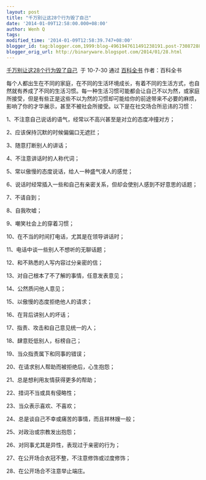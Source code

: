 ```yaml
---
layout: post
title: "千万别让这28个行为毁了自己"
date: '2014-01-09T12:58:00.000+08:00'
author: Wenh Q
tags:
modified_time: '2014-01-09T12:58:39.747+08:00'
blogger_id: tag:blogger.com,1999:blog-4961947611491238191.post-7308728858207284482
blogger_orig_url: http://binaryware.blogspot.com/2014/01/28.html
---
```

[千万别让这28个行为毁了自己](http://blog.sina.com.cn/s/blog_4894898b0100khr1.html)  于
10-7-30 通过 [百科全书](http://blog.sina.com.cn/menglixunmeng2004)
作者：百科全书


每个人都出生在不同的家庭，在不同的生活环境成长，有着不同的生活方式，也自然就有养成了不同的生活习惯。每一种生活习惯可能都会让自己不以为然，或家庭所接受，但是有些正是这些不以为然的习惯却可能给你的前途带来不必要的麻烦，影响了你的才华展示，甚至不被社会所接受。以下是在社交场合所忌讳的习惯： 

1、不注意自己说话的语气，经常以不高兴甚至是对立的态度冲撞对方； 

2、应该保持沉默的时候偏偏口无遮拦； 

3、随意打断别人的讲话； 

4、不注意讲话时的人称代词； 

5、常以傲慢的态度说话，给人一种盛气凌人的感觉； 

6、说话时经常插入一些和自己有亲密关系，但却会使别人感到不好意思的话题； 

7、不请自到； 

8、自我吹嘘； 

9、嘲笑社会上的穿着习惯； 

10、在不当的时间打电话，尤其是在领导讲话时； 

11、电话中谈一些别人不想听的无聊话题； 

12、和不熟悉的人写内容过分亲密的信； 

13、对自己根本了不了解的事情，任意发表意见； 

14、公然质问他人意见； 

15、以傲慢的态度拒绝他人的请求； 

16、在背后讲别人的坏话； 

17、指责、攻击和自己意见统一的人； 

18、肆意贬低别人，标榜自己； 

19、当众指责属下和同事的错误； 

20、在请求别人帮助而被拒绝后，心生抱怨； 

21、总是想利用友情获得更多的帮助； 

22、措词不当或具有侵略性； 

23、当众表示喜欢、不喜欢； 

24、总是谈自己不幸或痛苦的事情，而且祥林嫂一般； 

25、对政治或宗教发出抱怨； 

26、对同事尤其是异性，表现过于亲密的行为； 

27、在公开场合衣冠不整，不注意修饰或过度修饰； 

28、在公开场合不注意举止端庄。
